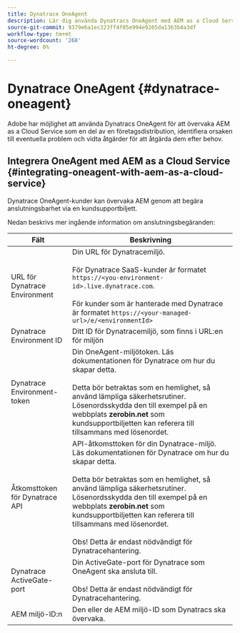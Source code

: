 ```yaml
---
title: Dynatrace OneAgent
description: Lär dig använda Dynatracs OneAgent med AEM as a Cloud Service
source-git-commit: 9379e6a1ec323ff4f05e994e9265da1363b4a3df
workflow-type: tm+mt
source-wordcount: '268'
ht-degree: 0%

---
```



# Dynatrace OneAgent {#dynatrace-oneagent}

Adobe har möjlighet att använda Dynatracs OneAgent för att övervaka AEM as a Cloud Service som en del av en företagsdistribution, identifiera orsaken till eventuella problem och vidta åtgärder för att åtgärda dem efter behov. <!-- When GA, add: Read this [Dynatrace article](https://www.dynatrace.com/hub/detail/adobe-experience-manager/) about AEM monitoring to learn more. -->

## Integrera OneAgent med AEM as a Cloud Service {#integrating-oneagent-with-aem-as-a-cloud-service}

Dynatrace OneAgent-kunder kan övervaka AEM genom att begära anslutningsbarhet via en kundsupportbiljett.

Nedan beskrivs mer ingående information om anslutningsbegäranden:

| **Fält** | **Beskrivning** |
|---|---|
| URL för Dynatrace Environment | Din URL för Dynatracemiljö.<br><br>För Dynatrace SaaS-kunder är formatet `https://<you-environment-id>.live.dynatrace.com`.<br><br>För kunder som är hanterade med Dynatrace är formatet `https://<your-managed-url>/e/<environmentId>` |
| Dynatrace Environment ID | Ditt ID för Dynatracemiljö, som finns i URL:en för miljön |
| Dynatrace Environment-token | Din OneAgent-miljötoken. Läs dokumentationen för Dynatrace om hur du skapar detta.<br><br>Detta bör betraktas som en hemlighet, så använd lämpliga säkerhetsrutiner. Lösenordsskydda den till exempel på en webbplats **zerobin.net** som kundsupportbiljetten kan referera till tillsammans med lösenordet. |
| Åtkomsttoken för Dynatrace API | API-åtkomsttoken för din Dynatrace-miljö. Läs dokumentationen för Dynatrace om hur du skapar detta.<br><br>Detta bör betraktas som en hemlighet, så använd lämpliga säkerhetsrutiner. Lösenordsskydda den till exempel på en webbplats **zerobin.net** som kundsupportbiljetten kan referera till tillsammans med lösenordet.<br><br>Obs! Detta är endast nödvändigt för Dynatracehantering. |
| Dynatrace ActiveGate-port | Din ActiveGate-port för Dynatrace som OneAgent ska ansluta till.<br><br>Obs! Detta är endast nödvändigt för Dynatracehantering. |
| AEM miljö-ID:n | Den eller de AEM miljö-ID som Dynatracs ska övervaka. |


